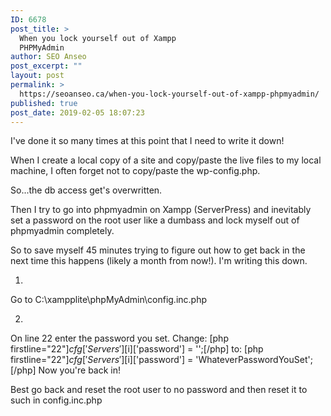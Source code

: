 ```yaml
---
ID: 6678
post_title: >
  When you lock yourself out of Xampp
  PHPMyAdmin
author: SEO Anseo
post_excerpt: ""
layout: post
permalink: >
  https://seoanseo.ca/when-you-lock-yourself-out-of-xampp-phpmyadmin/
published: true
post_date: 2019-02-05 18:07:23
---
```

I've done it so many times at this point that I need to write it down!

When I create a local copy of a site and copy/paste the live files to my local machine, I often forget not to copy/paste the wp-config.php.

So...the db access get's overwritten.

Then I try to go into phpmyadmin on Xampp (ServerPress) and inevitably set a password on the root user like a dumbass and lock myself out of phpmyadmin completely.

So to save myself 45 minutes trying to figure out how to get back in the next time this happens (likely a month from now!). I'm writing this down.

1.
Go to
C:\xampplite\phpMyAdmin\config.inc.php

2.
On line 22 enter the password you set.
Change:
[php firstline="22"]$cfg['Servers'][$i]['password'] = '';[/php]
to:
[php firstline="22"]$cfg['Servers'][$i]['password'] = 'WhateverPasswordYouSet';[/php]
Now you're back in!

Best go back and reset the root user to no password and then reset it to such in config.inc.php